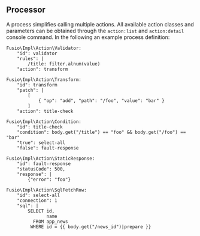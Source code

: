 
## Processor

A process simplifies calling multiple actions. All available action classes
and parameters can be obtained through the <code>action:list</code> and 
<code>action:detail</code> console command. In the following an example process 
definition:

    Fusio\Impl\Action\Validator:
        "id": validator
        "rules": |
            /title: filter.alnum(value)
        "action": transform

    Fusio\Impl\Action\Transform:
        "id": transform
        "patch": |
            [
                { "op": "add", "path": "/foo", "value": "bar" }
            ]
        "action": title-check

    Fusio\Impl\Action\Condition:
        "id": title-check
        "condition": body.get("/title") == "foo" && body.get("/foo") == "bar"
        "true": select-all
        "false": fault-response

    Fusio\Impl\Action\StaticResponse:
        "id": fault-response
        "statusCode": 500,
        "response": |
            {"error": "foo"}

    Fusio\Impl\Action\SqlFetchRow:
        "id": select-all
        "connection": 1
        "sql": |
            SELECT id,
                   name
              FROM app_news 
             WHERE id = {{ body.get("/news_id")|prepare }}
